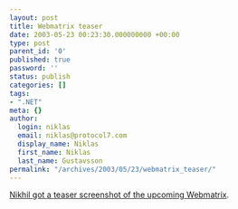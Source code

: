 ```yaml
---
layout: post
title: Webmatrix teaser
date: 2003-05-23 00:23:30.000000000 +00:00
type: post
parent_id: '0'
published: true
password: ''
status: publish
categories: []
tags:
- ".NET"
meta: {}
author:
  login: niklas
  email: niklas@protocol7.com
  display_name: Niklas
  first_name: Niklas
  last_name: Gustavsson
permalink: "/archives/2003/05/23/webmatrix_teaser/"
---
```

[Nikhil got a teaser screenshot of the upcoming Webmatrix](http://www.nikhilk.net/Entry.aspx?id=5).

